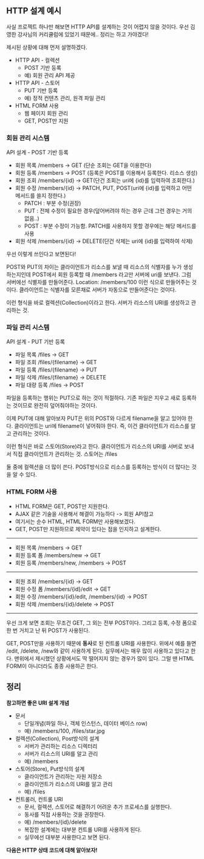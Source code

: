 ## HTTP 설계 예시

사실 프로젝트 하나만 해보면 HTTP API를 설계하는 것이 어렵지 않을 것이다.
우선 김영한 강사님의 커리큘럼에 있었기 때문에.. 정리는 하고 가야겠다!

제시된 상황에 대해 먼저 설명하겠다.

- HTTP API - 컬렉션
  - POST 기반 등록
  - 예) 회원 관리 API 제공
- HTTP API - 스토어
  - PUT 기반 등록
  - 예) 정적 컨텐츠 관리, 원격 파일 관리
- HTML FORM 사용
  - 웹 페이지 회원 관리
  - GET, POST만 지원

### 회원 관리 시스템

API 설계 - POST 기반 등록

- 회원 목록 /members -> GET (단순 조회는 GET을 이용한다)
- 회원 등록 /members -> POST (등록은 POST를 이용해서 등록한다. 리소스 생성)
- 회원 조회 /members/{id} -> GET(단건 조회는 uri에 {id}를 입력하여 조회한다.)
- 회원 수정 /members/{id} -> PATCH, PUT, POST(uri에 {id}를 입력하고 어떤 메서드를 쓸지 정한다.)
  - PATCH : 부분 수정(권장)
  - PUT : 전체 수정이 필요한 경우(덮어버려야 하는 경우 근데 그런 경우는 거의 없음..)
  - POST : 부분 수정이 가능함. PATCH를 사용하지 못할 경우에는 해당 메서드를 사용
- 회원 삭제 /members/{id} -> DELETE(단건 삭제는 uri에 {id}를 입력하여 삭제)

우선 이렇게 쓰인다고 보면된다!

POST와 PUT의 차이는
클라이언트가 리소스를 보낼 때 리소스의 식별자를 누가 생성하는지인데
POST에서 회원 등록할 때 /members 라고만 서버에 uri를 보낸다.
그럼 서버에선 식별자를 만들어준다. Location: /members/100 이런 식으로 만들어주는 것이다.
클라이언트는 식별자를 모른채로 서버가 자동으로 만들어준다는 것이다.

이런 형식을 바로 컬렉션(Collection)이라고 한다.
서버가 리소스의 URI를 생성하고 관리하는 것.

### 파일 관리 시스템

API 설계 - PUT 기반 등록

- 파일 목록 /files -> GET
- 파일 조회 /files/{filename} -> GET
- 파일 등록 /files/{filename} -> PUT
- 파일 삭제 /files/{filename} -> DELETE
- 파일 대량 등록 /files -> POST

파일을 등록하는 행위는 PUT으로 하는 것이 적절하다.
기존 파일은 지우고 새로 등록하는 것이므로 완전히 덮어줘야하는 것이다.

이제 PUT에 대해 알아보자
PUT은 위의 POST와 다르게 filename을 알고 있어야 한다.
클라이언트는 uri에 filename이 넣어줘야 한다.
즉, 이건 클라이언트가 리소스를 알고 관리하는 것이다.

이런 형식은 바로 스토어(Store)라고 한다.
클라이언트가 리소스의 URI를 서버로 보내서 직접 클라이언트가 관리하는 것.
스토어는 /files

둘 중에 컬렉션을 더 많이 쓴다. POST방식으로 리소스를 등록하는 방식이 더 많다는 것을 알 수 있다.

### HTML FORM 사용

- HTML FORM은 GET, POST만 지원한다.
- AJAX 같은 기술을 사용해서 해결이 가능하다 -> 회원 API참고
- 여기서는 순수 HTML, HTML FORM만 사용해보겠다.
- GET, POST만 지원하므로 제약이 있다는 점을 인지하고 설계한다.

---

- 회원 목록 /members -> GET
- 회원 등록 폼 /members/new -> GET
- 회원 등록 /members/new, /members -> POST

---

- 회원 조회 /members/{id} -> GET
- 회원 수정 폼 /members/{id}/edit -> GET
- 회원 수정 /members/{id}/edit, /members/{id} -> POST
- 회원 삭제 /members/{id}/delete -> POST

---

우선 크게 보면 조회는 무조건 GET, 그 외는 전부 POST이다.
그리고 등록, 수정 폼으로 한 번 거치고 난 뒤 POST가 사용된다.

GET, POST만을 사용하기 때문에 **동사**로 된 컨트롤 URI를 사용한다.
위에서 예를 들면 /edit, /delete, /new와 같이 사용하게 된다.
실무에서는 매우 많이 사용하고 있다고 한다.
맨위에서 제시했던 상황에서도 딱 떨어지지 않는 경우가 많이 있다.
그럴 땐 HTML FORM이 아니더라도 종종 사용하곤 한다.

## 정리

**참고하면 좋은 URI 설계 개념**

- 문서
  - 단일개념(파일 하나, 객체 인스턴스, 데이터 베이스 row)
  - 예) /members/100, /files/star.jpg
- 컬렉션(Collection), Post방식의 설계
  - 서버가 관리하는 리소스 디렉터리
  - 서버가 리소스의 URI를 알고 관리
  - 예) /members
- 스토어(Store), Put방식의 설계
  - 클라이언트가 관리하는 자원 저장소
  - 클라이언트가 리소스의 URI를 알고 관리
  - 예) /files
- 컨트롤러, 컨트롤 URI
  - 문서, 컬렉션, 스토어로 해결하기 어려운 추가 프로세스를 실행한다.
  - 동사를 직접 사용하는 것을 권장한다.
  - 예) /members/{id}/delete
  - 복잡한 설계에는 대부분 컨트롤 URI를 사용하게 된다.
  - 실무에선 대부분 사용한다고 보면 된다.

**다음은 HTTP 상태 코드에 대해 알아보자!**
